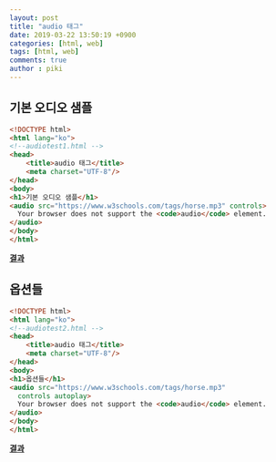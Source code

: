 ```yaml
---
layout: post
title: "audio 태그"
date: 2019-03-22 13:50:19 +0900
categories: [html, web]
tags: [html, web]
comments: true
author : piki
---
```

## 기본 오디오 샘플
```html
<!DOCTYPE html>
<html lang="ko">
<!--audiotest1.html --> 
<head>
    <title>audio 태그</title>
    <meta charset="UTF-8"/>
</head>
<body>
<h1>기본 오디오 샘플</h1>
<audio src="https://www.w3schools.com/tags/horse.mp3" controls>
  Your browser does not support the <code>audio</code> element.
</audio>
</body>
</html>
```
**[결과](/assets/sample/html/audiotest1.html)**

## 옵션들
```html
<!DOCTYPE html>
<html lang="ko">
<!--audiotest2.html --> 
<head>
    <title>audio 태그</title>
    <meta charset="UTF-8"/>
</head>
<body>
<h1>옵션들</h1>
<audio src="https://www.w3schools.com/tags/horse.mp3" 
  controls autoplay>
  Your browser does not support the <code>audio</code> element.
</audio>
</body>
</html>
```
**[결과](/assets/sample/html/audiotest2.html)**
